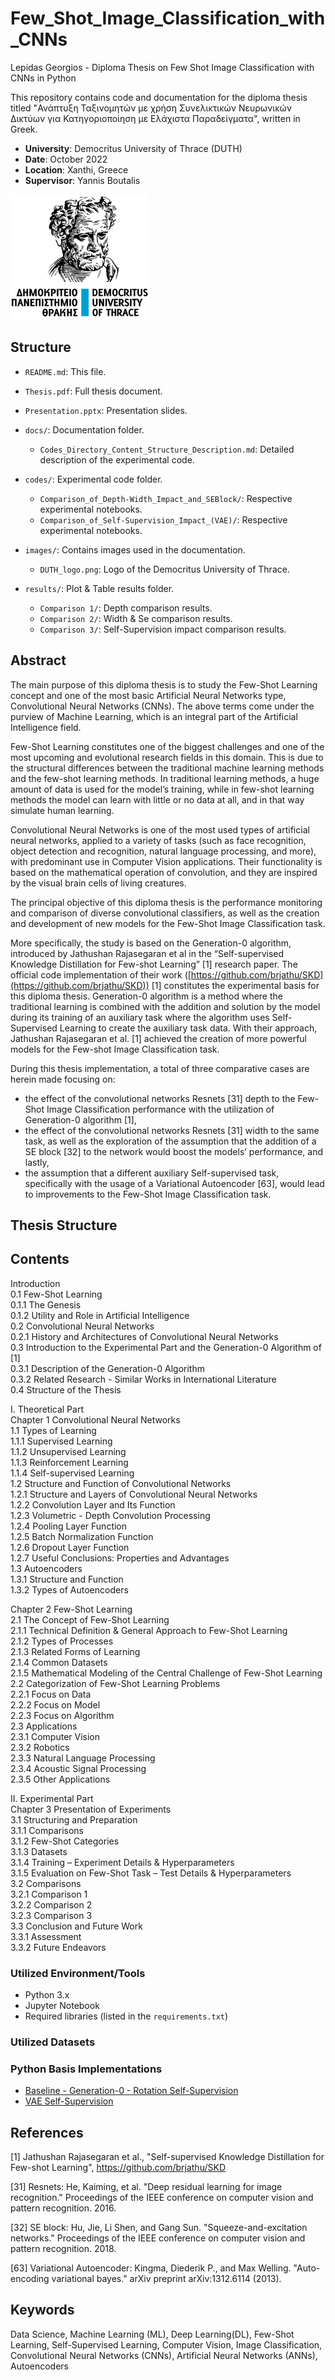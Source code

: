 # Few_Shot_Image_Classification_with_CNNs
Lepidas Georgios - Diploma Thesis on Few Shot Image Classification with CNNs in Python

This repository contains code and documentation for the diploma thesis titled "Ανάπτυξη Ταξινομητών με χρήση Συνελικτικών Νευρωνικών Δικτύων για Κατηγοριοποίηση με Ελάχιστα Παραδείγματα", written in Greek.

- **University**: Democritus University of Thrace (DUTH)
- **Date**: October 2022
- **Location**: Xanthi, Greece
- **Supervisor**: Yannis Boutalis

![DUTH Logo](https://github.com/GioLep/Few_Shot_Image_Classification_with_CNNs/blob/main/images/DUTH%20Logo.png)

## Structure

- `README.md`: This file.
- `Thesis.pdf`: Full thesis document.
- `Presentation.pptx`: Presentation slides.

- `docs/`: Documentation folder.
  - `Codes_Directory_Content_Structure_Description.md`: Detailed description of the experimental code.

- `codes/`: Experimental code folder.
  - `Comparison_of_Depth-Width_Impact_and_SEBlock/`: Respective experimental notebooks.
  - `Comparison_of_Self-Supervision_Impact_(VAE)/`: Respective experimental notebooks.

- `images/`: Contains images used in the documentation.
  - `DUTH_logo.png`: Logo of the Democritus University of Thrace.

- `results/`: Plot & Table results folder.
  - `Comparison 1/`: Depth comparison results.
  - `Comparison 2/`: Width & Se comparison results.
  - `Comparison 3/`: Self-Supervision impact comparison results.

## Abstract


The main purpose of this diploma thesis is to study the Few-Shot Learning concept and one of the most basic Artificial Neural Networks type, Convolutional Neural Networks (CNNs). The above terms come under the purview of Machine Learning, which is an integral part of the Artificial Intelligence field.

Few-Shot Learning constitutes one of the biggest challenges and one of the most upcoming and evolutional research fields in this domain. This is due to the structural differences between the traditional machine learning methods and the few-shot learning methods. In traditional learning methods, a huge amount of data is used for the model’s training, while in few-shot learning methods the model can learn with little or no data at all, and in that way simulate human learning.

Convolutional Neural Networks is one of the most used types of artificial neural networks, applied to a variety of tasks (such as face recognition, object detection and recognition, natural language processing, and more), with predominant use in Computer Vision applications. Their functionality is based on the mathematical operation of convolution, and they are inspired by the visual brain cells of living creatures.

The principal objective of this diploma thesis is the performance monitoring and comparison of diverse convolutional classifiers, as well as the creation and development of new models for the Few-Shot Image Classification task.

More specifically, the study is based on the Generation-0 algorithm, introduced by Jathushan Rajasegaran et al in the “Self-supervised Knowledge Distillation for Few-shot Learning” [1] research paper. The official code implementation of their work ([https://github.com/brjathu/SKD](https://github.com/brjathu/SKD)) [1] constitutes the experimental basis for this diploma thesis. Generation-0 algorithm is a method where the traditional learning is combined with the addition and solution by the model during its training of an auxiliary task where the algorithm uses Self-Supervised Learning to create the auxiliary task data. With their approach, Jathushan Rajasegaran et al. [1] achieved the creation of more powerful models for the Few-shot Image Classification task.

During this thesis implementation, a total of three comparative cases are herein made focusing on:
- the effect of the convolutional networks Resnets [31] depth to the Few-Shot Image Classification performance with the utilization of Generation-0 algorithm [1],
- the effect of the convolutional networks Resnets [31] width to the same task, as well as the exploration of the assumption that the addition of a SE block [32] to the network would boost the models’ performance, and lastly,
- the assumption that a different auxiliary Self-supervised task, specifically with the usage of a Variational Autoencoder [63], would lead to improvements to the Few-Shot Image Classification task.


## Thesis Structure

## Contents


Introduction  
0.1 Few-Shot Learning  
0.1.1 The Genesis  
0.1.2 Utility and Role in Artificial Intelligence  
0.2 Convolutional Neural Networks  
0.2.1 History and Architectures of Convolutional Neural Networks  
0.3 Introduction to the Experimental Part and the Generation-0 Algorithm of [1]  
0.3.1 Description of the Generation-0 Algorithm  
0.3.2 Related Research - Similar Works in International Literature  
0.4 Structure of the Thesis  

I. Theoretical Part  
Chapter 1 Convolutional Neural Networks  
1.1 Types of Learning  
1.1.1 Supervised Learning  
1.1.2 Unsupervised Learning  
1.1.3 Reinforcement Learning  
1.1.4 Self-supervised Learning  
1.2 Structure and Function of Convolutional Networks  
1.2.1 Structure and Layers of Convolutional Neural Networks  
1.2.2 Convolution Layer and Its Function  
1.2.3 Volumetric - Depth Convolution Processing  
1.2.4 Pooling Layer Function  
1.2.5 Batch Normalization Function  
1.2.6 Dropout Layer Function  
1.2.7 Useful Conclusions: Properties and Advantages  
1.3 Autoencoders  
1.3.1 Structure and Function  
1.3.2 Types of Autoencoders  

Chapter 2 Few-Shot Learning  
2.1 The Concept of Few-Shot Learning  
2.1.1 Technical Definition & General Approach to Few-Shot Learning  
2.1.2 Types of Processes  
2.1.3 Related Forms of Learning  
2.1.4 Common Datasets  
2.1.5 Mathematical Modeling of the Central Challenge of Few-Shot Learning  
2.2 Categorization of Few-Shot Learning Problems  
2.2.1 Focus on Data  
2.2.2 Focus on Model  
2.2.3 Focus on Algorithm  
2.3 Applications  
2.3.1 Computer Vision  
2.3.2 Robotics  
2.3.3 Natural Language Processing  
2.3.4 Acoustic Signal Processing  
2.3.5 Other Applications  

II. Experimental Part  
Chapter 3 Presentation of Experiments  
3.1 Structuring and Preparation  
3.1.1 Comparisons  
3.1.2 Few-Shot Categories  
3.1.3 Datasets  
3.1.4 Training – Experiment Details & Hyperparameters  
3.1.5 Evaluation on Few-Shot Task – Test Details & Hyperparameters  
3.2 Comparisons  
3.2.1 Comparison 1  
3.2.2 Comparison 2  
3.2.3 Comparison 3  
3.3 Conclusion and Future Work  
3.3.1 Assessment  
3.3.2 Future Endeavors

### Utilized Environment/Tools

- Python 3.x
- Jupyter Notebook
- Required libraries (listed in the `requirements.txt`)

### Utilized Datasets

### Python Basis Implementations

- [Baseline - Generation-0 - Rotation Self-Supervision](https://github.com/brjathu/SKD)
- [VAE Self-Supervision](https://github.com/julianstastny/VAE-ResNet18-PyTorch)


## References


[1] Jathushan Rajasegaran et al., "Self-supervised Knowledge Distillation for Few-shot Learning", https://github.com/brjathu/SKD

[31] Resnets: He, Kaiming, et al. "Deep residual learning for image recognition." Proceedings of the IEEE conference on computer vision and pattern recognition. 2016.

[32] SE block: Hu, Jie, Li Shen, and Gang Sun. "Squeeze-and-excitation networks." Proceedings of the IEEE conference on computer vision and pattern recognition. 2018.

[63] Variational Autoencoder: Kingma, Diederik P., and Max Welling. "Auto-encoding variational bayes." arXiv preprint arXiv:1312.6114 (2013).


## Keywords

Data Science, Machine Learning (ML), Deep Learning(DL), Few-Shot Learning, Self-Supervised Learning, Computer Vision, Image Classification, Convolutional Neural Networks (CNNs), Artificial Neural Networks (ANNs), Autoencoders

